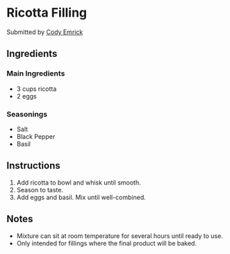 # Ricotta Filling

Submitted by [Cody Emrick](https://github.com/ce-kazvu)

## Ingredients

### Main Ingredients

- 3 cups ricotta
- 2 eggs

### Seasonings

- Salt
- Black Pepper
- Basil

## Instructions

1. Add ricotta to bowl and whisk until smooth.
2. Season to taste.
3. Add eggs and basil. Mix until well-combined.

## Notes

- Mixture can sit at room temperature for several hours until ready to use.
- Only intended for fillings where the final product will be baked.
